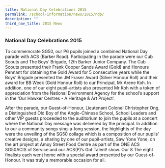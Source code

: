 ```yaml
---
title: National Day Celebrations 2015
permalink: /school-information/news/2015/ndp/
description: ""
third_nav_title: 2015 News
---
```

### **National Day Celebrations 2015**
To commemorate SG50, our P6 pupils joined a combined National Day parade with ACS (Barker Road). Participating in the parade were our Cub Scouts and The Boys’ Brigade, 12th Barker Junior Company. The Cub Scouts presented their Frank Cooper Sands Award (Gold) and Honours Pennant for obtaining the Gold Award for 5 consecutive years while the Boys’ Brigade presented the JM Fraser Award (Silver Honour Roll) and their award for BB Week (Gold Honour Roll) to our Principal, Mr Arene Koh. In addition, one of our eight pupil-artists also presented Mr Koh with a token of appreciation from the National Environment Agency for the school’s support in the ‘Our Hawker Centres - A Heritage & Art Project’.

After the parade, our Guest-of-Honour, Lieutenant Colonel Christopher Ong, a Distinguished Old Boy of the Anglo-Chinese School, School Leaders and other VIP guests proceeded to the auditorium to join the pupils at a concert where the National Day message was delivered by the principal. In addition to our a community songs sing-a-long session, the highlights of the day were the unveiling of the SG50 collage which is a composition of our pupils’ creative designs, a sharing by one of our pupil-artists, Saw Yone Yone, on the art project at Amoy Street Food Centre as part of the ONE ACS SG50ACtS of Service and our ACS(P)’s Got Talent! show. Our 8 The eight finalists each went home with a special award presented by our Guest-of-Honour. It was truly a memorable occasion for all.